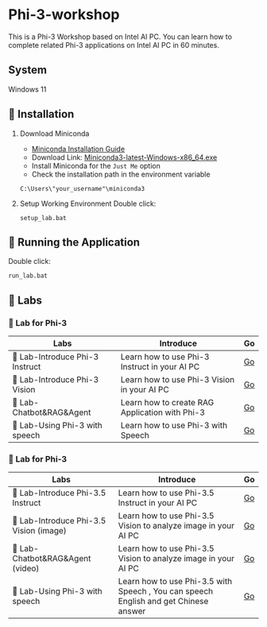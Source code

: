 # Phi-3-workshop

This is a Phi-3 Workshop based on Intel AI PC. You can learn how to complete related Phi-3 applications on Intel AI PC in 60 minutes.

## System 

Windows 11

## 📖 Installation

1. Download Miniconda

   - [Miniconda Installation Guide](https://docs.anaconda.com/free/miniconda/)  
   - Download Link: [Miniconda3-latest-Windows-x86_64.exe](https://repo.anaconda.com/miniconda/Miniconda3-latest-Windows-x86_64.exe)  
   - Install Miniconda for the `Just Me` option  
   - Check the installation path in the environment variable  
   ```
   C:\Users\"your_username"\miniconda3
   ```

2. Setup Working Environment
   Double click:
   ```
   setup_lab.bat
   ```

## 🏃 Running the Application
   Double click:
   ```
   run_lab.bat
   ```

## 🧪 Labs

### **🤖 Lab for Phi-3**

| Labs    | Introduce | Go |
| -------- | ------- |  ------- |
| 🚀 Lab-Introduce Phi-3 Instruct  | Learn how to use Phi-3 Instruct in your AI PC    |  [Go](./lab-1-phi3-instruct.ipynb)    |
| 🚀 Lab-Introduce Phi-3 Vision | Learn how to use Phi-3 Vision in your AI PC      |  [Go](./lab-2-phi3-vision.ipynb)    |
| 🚀 Lab-Chatbot&RAG&Agent    | Learn how to create RAG Application with Phi-3   |  [Go](./lab-3-phi3-agent-rag.ipynb)    |
| 🚀 Lab-Using Phi-3 with speech    | Learn how to use Phi-3 with Speech     |  [Go](./lab-4-phi3-speech.ipynb)     |


### **🤖 Lab for Phi-3**

| Labs    | Introduce | Go |
| -------- | ------- |  ------- |
| 🚀 Lab-Introduce Phi-3.5 Instruct  | Learn how to use Phi-3.5 Instruct in your AI PC    |  [Go](./lab-1-phi35-instruct-zh.ipynb)    |
| 🚀 Lab-Introduce Phi-3.5 Vision (image) | Learn how to use Phi-3.5 Vision to analyze image in your AI PC      |  [Go](./lab-2-phi35-vision-img.ipynb)    |
| 🚀 Lab-Chatbot&RAG&Agent (video)   | Learn how to use Phi-3.5 Vision to analyze image in your AI PC    |  [Go](./lab-2-phi35-vision-video.ipynb)    |
| 🚀 Lab-Using Phi-3 with speech    | Learn how to use Phi-3.5 with Speech , You can speech English and get Chinese answer    |  [Go](./lab-4-phi35-speech-cn.ipynb)     |
